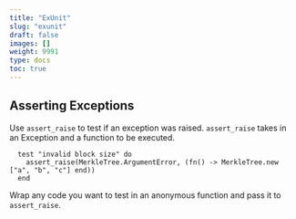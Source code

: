 ```yaml
---
title: "ExUnit"
slug: "exunit"
draft: false
images: []
weight: 9991
type: docs
toc: true
---
```


## Asserting Exceptions
Use `assert_raise` to test if an exception was raised. `assert_raise` takes in an Exception and a function to be executed.

      test "invalid block size" do
        assert_raise(MerkleTree.ArgumentError, (fn() -> MerkleTree.new ["a", "b", "c"] end))
      end

Wrap any code you want to test in an anonymous function and pass it to `assert_raise`.



